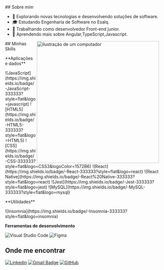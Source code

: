 <p align="left"> 
## Sobre mim

- 🤔 Explorando novas tecnologias e desenvolvendo soluções de software.
- 🎓 Estudando Engenharia de Software no Esalq.
- 💼 Trabalhando como desenvolvedor Front-end junior.
- 🌱 Aprendendo mais sobre Angular,TypeScript,Javascript.
</p>



<img src="https://raw.githubusercontent.com/MicaelliMedeiros/micaellimedeiros/master/image/computer-illustration.png" alt="ilustração de um computador" min-width="400px" max-width="400px" width="400px" align="right">
<p align="left"> 
  ## Minhas Skills
</p>
<p align="left"> 
**Aplicações e dados**

</p>

<p align="left"> 
![JavaScript](https://img.shields.io/badge/-JavaScript-333333?style=flat&logo=javascript)
![HTML5](https://img.shields.io/badge/-HTML5-333333?style=flat&logo=HTML5)
![CSS](https://img.shields.io/badge/-CSS-333333?style=flat&logo=CSS3&logoColor=1572B6)
![React](https://img.shields.io/badge/-React-333333?style=flat&logo=react)
![React Native](https://img.shields.io/badge/-React%20Native-333333?style=flat&logo=react)
![Jest](https://img.shields.io/badge/-Jest-333333?style=flat&logo=jest)
![MySQL](https://img.shields.io/badge/-MySQL-333333?style=flat&logo=mysql)
</p>
<p align="left"> 
**Utilidades**
</p>
![Insomnia](https://img.shields.io/badge/-Insomnia-333333?style=flat&logo=insomnia)

**Ferramentas de desenvolvimento**

![Visual Studio Code](https://img.shields.io/badge/-Visual%20Studio%20Code-333333?style=flat&logo=visual-studio-code&logoColor=007ACC)
![Figma](https://img.shields.io/badge/-Figma-333333?style=flat&logo=figma&logoColor=007ACC)

## Onde me encontrar

[![Linkedin](https://img.shields.io/badge/-username-blue?style=flat-square&logo=Linkedin&logoColor=white&link=linkedin.com/in/pietrohenrique-dev)](linkedin.com/in/pietrohenrique-dev)
[![Gmail Badge](https://img.shields.io/badge/-seuemail@email.com-006bed?style=flat-square&logo=Gmail&logoColor=white&link=mailto:hiquepietro@gmil.com)](mailto:hiquepietro@gmil.com)
[![GitHub](https://img.shields.io/github/followers/iuricode?label=follow&style=social)](LINK-DO-SEU-GITHUB)
